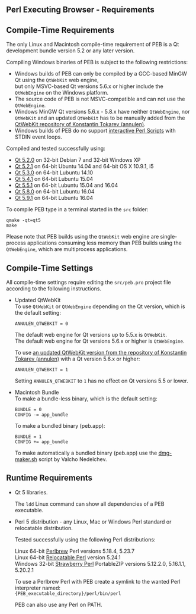 Perl Executing Browser - Requirements
--------------------------------------------------------------------------------

## Compile-Time Requirements
The only Linux and Macintosh compile-time requirement of PEB is a Qt development bundle version 5.2 or any later version.  

Compiling Windows binaries of PEB is subject to the following restrictions:  

* Windows builds of PEB can only be compiled by a GCC-based MinGW Qt using the ``QtWebKit`` web engine,  
  but only MSVC-based Qt versions 5.6.x or higher include the ``QtWebEngine`` on the Windows platform.
* The source code of PEB is not MSVC-compatible and can not use the ``QtWebEngine``.
* Windows MinGW Qt versions 5.6.x - 5.8.x have neither ``QtWebEngine``, nor ``QtWebKit`` and an updated ``QtWebKit`` has to be manually added from the [QtWebKit repository of Konstantin Tokarev (annulen)](https://github.com/annulen/webkit/releases).
* Windows builds of PEB do no support [interactive Perl Scripts](SETTINGS.md#interactive-perl-scripts) with STDIN event loops.

Compiled and tested successfully using:
* [Qt 5.2.0](http://download.qt.io/archive/qt/5.2/5.2.0/) on 32-bit Debian 7 and 32-bit Windows XP
* [Qt 5.2.1](http://download.qt.io/archive/qt/5.2/5.2.1/) on 64-bit Ubuntu 14.04 and 64-bit OS X 10.9.1, i5
* [Qt 5.3.0](http://download.qt.io/archive/qt/5.3/5.3.0/) on 64-bit Lubuntu 14.10
* [Qt 5.4.1](http://download.qt.io/archive/qt/5.4/5.4.1/) on 64-bit Lubuntu 15.04
* [Qt 5.5.1](http://download.qt.io/archive/qt/5.5/5.5.1/) on 64-bit Lubuntu 15.04 and 16.04
* [Qt 5.8.0](http://download.qt.io/archive/qt/5.8/5.8.0/) on 64-bit Lubuntu 16.04
* [Qt 5.9.1](http://download.qt.io/archive/qt/5.9/5.9.1/) on 64-bit Lubuntu 16.04

To compile PEB type in a terminal started in the ``src`` folder:

```
qmake -qt=qt5
make
```

Please note that PEB builds using the ``QtWebKit`` web engine are single-process applications consuming less memory than PEB builds using the ``QtWebEngine``, which are multiprocess applications.  

## Compile-Time Settings
All compile-time settings require editing the ``src/peb.pro`` project file according to the following instructions.  

* Updated QtWebKit  
  To use ``QtWebKit`` or ``QtWebEngine`` depending on the Qt version, which is the default setting:  

  ```QMake
  ANNULEN_QTWEBKIT = 0
  ```

  The default web engine for Qt versions up to 5.5.x is ``QtWebKit``.  
  The default web engine for Qt versions 5.6.x or higher is ``QtWebEngine``.

  To use [an updated QtWebKit version from the repository of Konstantin Tokarev (annulen)](https://github.com/annulen/webkit/releases) with a Qt version 5.6.x or higher:

  ```QMake
  ANNULEN_QTWEBKIT = 1
  ```

  Setting ``ANNULEN_QTWEBKIT`` to ``1`` has no effect on Qt versions 5.5 or lower.  

* Macintosh Bundle  
  To make a bundle-less binary, which is the default setting:  

  ```QMake
  BUNDLE = 0
  CONFIG -= app_bundle
  ```

  To make a bundled binary (peb.app):  

  ```QMake
  BUNDLE = 1
  CONFIG += app_bundle
  ```

  To make automatically a bundled binary (peb.app) use the [dmg-maker.sh](sdk/dmg-maker.sh) script by Valcho Nedelchev.

## Runtime Requirements
* Qt 5 libraries.  

  The ``ldd`` Linux command can show all dependencies of a PEB executable.  

* Perl 5 distribution - any Linux, Mac or Windows Perl standard or relocatable distribution.  

  Tested successfully using the following Perl distributions:  

  Linux 64-bit [Perlbrew](https://perlbrew.pl/) Perl versions 5.18.4, 5.23.7  
  Linux 64-bit [Relocatable Perl](https://github.com/skaji/relocatable-perl) version 5.24.1  
  Windows 32-bit [Strawberry Perl](http://strawberryperl.com/) PortableZIP versions 5.12.2.0, 5.16.1.1, 5.20.2.1  

  To use a Perlbrew Perl with PEB create a symlink to the wanted Perl interpreter named:  
  ``{PEB_executable_directory}/perl/bin/perl``  

  PEB can also use any Perl on PATH.
